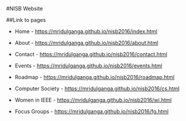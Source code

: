 #NISB Website

##Link to pages
* Home - https://mridulganga.github.io/nisb2016/index.html
* About - https://mridulganga.github.io/nisb2016/about.html
* Contact - https://mridulganga.github.io/nisb2016/contact.html
* Events - https://mridulganga.github.io/nisb2016/events.html
* Roadmap - https://mridulganga.github.io/nisb2016/roadmap.html

* Computer Society - https://mridulganga.github.io/nisb2016/cs.html
* Women in IEEE - https://mridulganga.github.io/nisb2016/wi.html
* Focus Groups - https://mridulganga.github.io/nisb2016/fg.html
